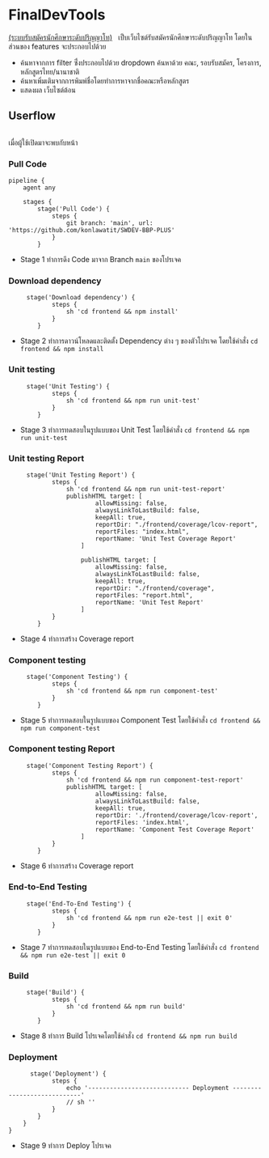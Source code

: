 # FinalDevTools

[(ระบบรับสมัครนักศึกษาระดับปริญญาโท)](https://new.reg.kmitl.ac.th/admission/#/master/explore)
<img src="https://media.discordapp.net/attachments/359264738695446532/973479186851332116/unknown.png?width=1204&height=670" alt=""/>
<img src="https://media.discordapp.net/attachments/359264738695446532/973480698822418462/unknown.png?width=1315&height=670" alt=""/>
เป็บเว็บไซต์รับสมัครนักศึกษาระดับปริญญาโท โดยในส่วนของ features จะประกอบไปด้วย
* ค้นหาจากการ filter ซึ่่งประกอบไปด้วย dropdown ค้นหาด้วย คณะ, รอบรับสมัคร, โครงการ, หลักสูตรไทย/นานาชาติ
* ค้นหาเพิ่มเติมจากการพิมพ์ชื่อโดยทำการหาจากชื่อคณะหรือหลักสูตร
* แสดงผล
เว็บไซต์ต้อน
## Userflow
<img src="https://media.discordapp.net/attachments/359264738695446532/973477217864667136/unknown.png?width=1440&height=389" alt=""/>

เมื่อผู้ใช้เปิดมาจะพบกับหน้า


### Pull Code
```
pipeline {
    agent any

    stages {
        stage('Pull Code') {
            steps {
                git branch: 'main', url: 'https://github.com/konlawatit/SWDEV-BBP-PLUS'
            }
        }
```
 * Stage 1 ทำการดึง Code มาจาก Branch `main` ของโปรเจค

### Download dependency
```
     stage('Download dependency') {
            steps {
                sh 'cd frontend && npm install'
            }
        }
```
 * Stage 2 ทำการดาวน์โหลดและติดตั้ง Dependency ต่าง ๆ ของตัวโปรเจค โดยใช้คำสั่ง `cd frontend && npm install`

### Unit testing
```
     stage('Unit Testing') {
            steps {
                sh 'cd frontend && npm run unit-test'
            }
        }
```
 * Stage 3 ทำการทดสอบในรูปแบบของ Unit Test โดยใช้คำสั่ง `cd frontend && npm run unit-test`

### Unit testing Report
```
     stage('Unit Testing Report') {
            steps {
                sh 'cd frontend && npm run unit-test-report'
                publishHTML target: [
                        allowMissing: false,
                        alwaysLinkToLastBuild: false,
                        keepAll: true,
                        reportDir: "./frontend/coverage/lcov-report",
                        reportFiles: "index.html",
                        reportName: 'Unit Test Coverage Report'
                    ]

                    publishHTML target: [
                        allowMissing: false,
                        alwaysLinkToLastBuild: false,
                        keepAll: true,
                        reportDir: "./frontend/coverage",
                        reportFiles: "report.html",
                        reportName: 'Unit Test Report'
                    ]
            }
        }
```
 * Stage 4 ทำการสร้าง Coverage report

### Component testing
```
     stage('Component Testing') {
            steps {
                sh 'cd frontend && npm run component-test'
            }
        }
```
 * Stage 5 ทำการทดสอบในรูปแบบของ Component Test โดยใช้คำสั่ง `cd frontend && npm run component-test`

### Component testing Report
```
     stage('Component Testing Report') {
            steps {
                sh 'cd frontend && npm run component-test-report'
                publishHTML target: [
                        allowMissing: false,
                        alwaysLinkToLastBuild: false,
                        keepAll: true,
                        reportDir: './frontend/coverage/lcov-report',
                        reportFiles: 'index.html',
                        reportName: 'Component Test Coverage Report'
                    ]
            }
        }
```
 * Stage 6 ทำการสร้าง Coverage report

### End-to-End Testing
```
     stage('End-To-End Testing') {
            steps {
                sh 'cd frontend && npm run e2e-test || exit 0'
            }
        }
```
 * Stage 7 ทำการทดสอบในรูปแบบของ End-to-End Testing โดยใช้คำสั่ง `cd frontend && npm run e2e-test || exit 0`
### Build
```
     stage('Build') {
            steps {
                sh 'cd frontend && npm run build'
            }
        }
```
 * Stage 8 ทำการ Build โปรเจคโดยใช้คำสั่ง `cd frontend && npm run build`
### Deployment
```
      stage('Deployment') {
            steps {
                echo '---------------------------- Deployment ----------------------------'
                // sh ''
            }
        }
    }
}
```
 * Stage 9 ทำการ Deploy โปรเจค

